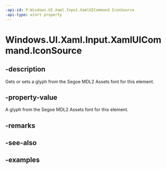 ```yaml
---
-api-id: P:Windows.UI.Xaml.Input.XamlUICommand.IconSource
-api-type: winrt property
---
```


<!-- Property syntax.
public IconSource IconSource { get;  set; }
-->

# Windows.UI.Xaml.Input.XamlUICommand.IconSource

## -description

Gets or sets a glyph from the Segoe MDL2 Assets font for this element.

## -property-value

A glyph from the Segoe MDL2 Assets font for this element.

## -remarks

## -see-also

## -examples

